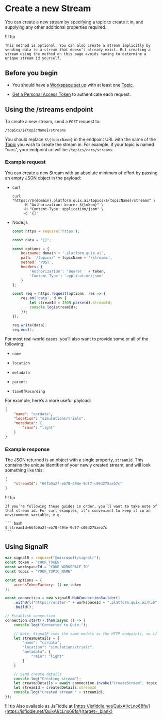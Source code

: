 # Create a new Stream

You can create a new stream by specifying a topic to create it in, and
supplying any other additional properties required.

!!! tip

	This method is optional. You can also create a stream implicitly by
	sending data to a stream that doesn’t already exist. But creating a
	stream using the method on this page avoids having to determine a
	unique stream id yourself.

## Before you begin

  - You should have a [Workspace set up](../../platform/definitions.md#workspace) with at least one [Topic](../../platform/definitions.md#topics).

  - [Get a Personal Access Token](authenticate.html) to authenticate each
    request.

## Using the /streams endpoint

To create a new stream, send a `POST` request to:

    /topics/${topicName}/streams

You should replace `$\{topicName}` in the endpoint URL with the name of
the [Topic](../../platform/definitions.md#topics) you wish to create the
stream in. For example, if your topic is named “cars”, your endpoint url
will be `/topics/cars/streams`.

### Example request

You can create a new Stream with an absolute minimum of effort by
passing an empty JSON object in the payload:



  - curl
    
    ``` shell
    curl "https://${domain}.platform.quix.ai/topics/${topicName}/streams" \
         -H "Authorization: bearer ${token}" \
         -H "Content-Type: application/json" \
         -d '{}'
    ```

  - Node.js
    
    ``` javascript
    const https = require('https');
    
    const data = "{}";
    
    const options = {
        hostname: domain + '.platform.quix.ai',
        path: '/topics/' + topicName + '/streams',
        method: 'POST',
        headers: {
            'Authorization': 'Bearer ' + token,
            'Content-Type': 'application/json'
        }
    };
    
    const req = https.request(options, res => {
        res.on('data', d => {
            let streamId = JSON.parse(d).streamId;
            console.log(streamId);
        });
    });
    
    req.write(data);
    req.end();
    ```



For most real-world cases, you’ll also want to provide some or all of
the following:

  - `name`

  - `location`

  - `metadata`

  - `parents`

  - `timeOfRecording`

For example, here’s a more useful payload:

``` json
{
    "name": "cardata",
    "location": "simulations/trials",
    "metadata": {
        "rain": "light"
    }
}
```

### Example response

The JSON returned is an object with a single property, `streamId`. This
contains the unique identifier of your newly created stream, and will
look something like this:

``` json
{
    "streamId": "66fb0a2f-eb70-494e-9df7-c06d275aeb7c"
}
```

!!! tip

	If you’re following these guides in order, you’ll want to take note of
	that stream id. For curl examples, it’s convenient to keep it in an
	environment variable, e.g.

	``` bash
	$ streamId=66fb0a2f-eb70-494e-9df7-c06d275aeb7c
	```

## Using SignalR

``` javascript
var signalR = require("@microsoft/signalr");
const token = "YOUR_TOKEN"
const workspaceId = "YOUR_WORKSPACE_ID"
const topic = "YOUR_TOPIC_NAME"

const options = {
    accessTokenFactory: () => token
};

const connection = new signalR.HubConnectionBuilder()
    .withUrl("https://writer-" + workspaceId + ".platform.quix.ai/hub", options)
    .build();

// Establish connection
connection.start().then(async () => {
    console.log("Connected to Quix.");

    // Note, SignalR uses the same models as the HTTP endpoints, so if in doubt, check HTTP endpoint samples or Swagger for model.
    let streamDetails = {
        "name": "cardata",
        "location": "simulations/trials",
        "metadata": {
            "rain": "light"
        }
    }

    // Send create details
    console.log("Creating stream");
    let createdDetails = await connection.invoke("CreateStream", topic, streamDetails);
    let streamId = createdDetails.streamId
    console.log("Created stream " + streamId);
});
```

!!! tip 
	Also available as JsFiddle at [https://jsfiddle.net/QuixAI/cLno68fs/](https://jsfiddle.net/QuixAI/cLno68fs/){target=_blank}
